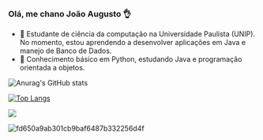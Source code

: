 ### Olá, me chano João Augusto 👌

- 🔭 Estudante de ciência da computação na Universidade Paulista (UNIP). No momento, estou aprendendo a desenvolver aplicações em Java e manejo de Banco de Dados.
- 🌱 Conhecimento básico em Python, estudando Java e programação orientada a objetos.


![Anurag's GitHub stats](https://github-readme-stats.vercel.app/api?username=Pontuego&show_icons=true&theme=tokyonight) 

[![Top Langs](https://github-readme-stats.vercel.app/api/top-langs/?username=Pontuego&layout=compact/api?username=Pontuego&show_icons=true&theme=tokyonight)](https://github.com/Pontuego/github-readme-stats)
   


<a href="Insira o link do seu perfil do LinkedIn aqui"><img src=https://www.linkedin.com/in/jo%C3%A3o-augusto-cardoso-dos-reis-da-silva-769a531b9></a>






![fd650a9ab301cb9baf6487b332256d4f](https://github.com/Pontuego/Pontuego/assets/132208368/aa3c55b1-49cf-45d5-bbb0-c050dd789eb0)
